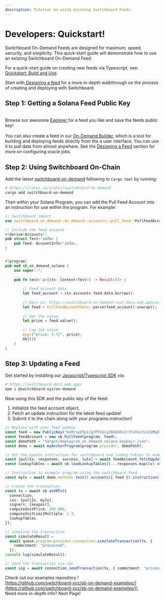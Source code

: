 ```yaml
---
description: Tutorial on using existing Switchboard Feeds.
---
```


# Developers: Quickstart!

Switchboard On-Demand Feeds are designed for maximum, speed, security, and simplicity. This quick-start guide will demonstrate how to use an existing Switchboard On-Demand Feed.&#x20;

For a quick-start guide on creating new feeds via Typescript, see: [Quickstart: Build and Use](broken-reference).

Start with[ Designing a feed](designing-a-feed-svm.md) for a more in-depth walkthrough on the process of creating and deploying with Switchboard.&#x20;

## Step 1: Getting a Solana Feed Public Key

\
Browse our awesome [Explorer ](https://ondemand.switchboard.xyz/)for a feed you like and save the feeds public key! \
\
You can also create a feed in our [On-Demand Builder](https://ondemand.switchboard.xyz/solana/mainnet/build), which is a tool for building and deploying feeds directly from the a user interface. You can use it to pull data from almost anywhere. See the [Designing a Feed](../on-evm-networks/designing-a-feed-evm.md) section for more on configuring oracle jobs.

## Step 2: Using Switchboard On-Chain

Add the latest [switchboard-on-demand](https://crates.io/crates/switchboard-on-demand) following to `Cargo.toml` by running:

```bash
# https://crates.io/crates/switchboard-on-demand
cargo add switchboard-on-demand 
```

Then within your Solana Program, you can add the Pull Feed Account into an instruction for use within the program. For example:

```rust
// Switchboard import
use switchboard_on_demand::on_demand::accounts::pull_feed::PullFeedAccountData;

// Include the feed account
#[derive(Accounts)]
pub struct Test<'info> {
    pub feed: AccountInfo<'info>,
}


#[program]
pub mod sb_on_demand_solana {
    use super::*;
    
    pub fn test<'a>(ctx: Context<Test>) -> Result<()> {
    
        // Feed account data
        let feed_account = ctx.accounts.feed.data.borrow();
        
        // Docs at: https://switchboard-on-demand-rust-docs.web.app/on_demand/accounts/pull_feed/struct.PullFeedAccountData.html
        let feed = PullFeedAccountData::parse(feed_account).unwrap();
        
        // Get the value, 
        let price = feed.value();
        
        // Log the value
        msg!("price: {:?}", price);
        Ok(())
    }
}
```

## Step 3: Updating a Feed

Get started by installing our [Javascript/Typescript SDK](https://switchboard-docs.web.app/) via:

```bash
# https://switchboard-docs.web.app/
npm i @switchboard-xyz/on-demand
```

Now using this SDK and the public key of the feed:

1. Initialize the feed account object,&#x20;
2. Fetch an update instruction for the latest feed update!
3. Submit it to the chain along with your programs instruction!

```typescript
// Replace with your feed pubkey
const feed = new PublicKey("HvMrsyD5p1Jg7PTCkLq3bkb5Hs1r3ToYex3ixZ1Mq47A");
const feedAccount = new sb.PullFeed(program, feed);
const demoPath = "target/deploy/sb_on_demand_solana-keypair.json";
const demo = await myAnchorProgram(program.provider, demoPath);

// Get the update instruction for switchboard and lookup tables to make the instruction lighter
const [pullIx, responses, success, luts] = await feedAccount.fetchUpdateIx();
const lookupTables = await sb.loadLookupTables([...responses.map((x) => x.oracle), feedAccount]);

// Instruction to example program using the switchboard feed
const myIx = await demo.methods.test().accounts({ feed }).instruction();

// Create the transaction
const tx = await sb.asV0Tx({
  connection,
  ixs: [pullIx, myIx],
  signers: [keypair],
  computeUnitPrice: 200_000,
  computeUnitLimitMultiple: 1.3,
  lookupTables,
});

// simulate the transaction
const simulateResult =
  await queue.program.provider.connection.simulateTransaction(tx, {
    commitment: "processed",
  });
console.log(simulateResult);

// Send the transaction via rpc 
const sig = await connection.sendTransaction(tx, { commitment: "processed" });
```

Check out our examples repository !\
[https://github.com/switchboard-xyz/sb-on-demand-examples/](https://github.com/switchboard-xyz/sb-on-demand-examples/)\
\
Need more in-depth info? Next Page!
